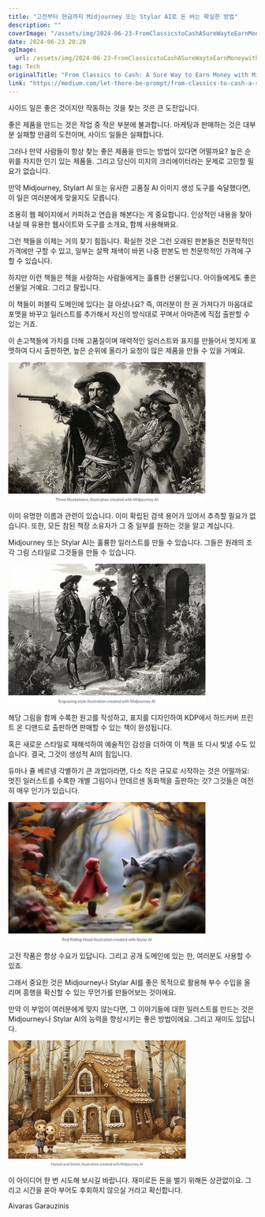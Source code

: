 ```yaml
---
title: "고전부터 현금까지 Midjourney 또는 Stylar AI로 돈 버는 확실한 방법"
description: ""
coverImage: "/assets/img/2024-06-23-FromClassicstoCashASureWaytoEarnMoneywithMidjourneyorStylarAI_0.png"
date: 2024-06-23 20:20
ogImage: 
  url: /assets/img/2024-06-23-FromClassicstoCashASureWaytoEarnMoneywithMidjourneyorStylarAI_0.png
tag: Tech
originalTitle: "From Classics to Cash: A Sure Way to Earn Money with Midjourney or Stylar AI"
link: "https://medium.com/let-there-be-prompt/from-classics-to-cash-a-sure-way-to-earn-money-with-midjourney-or-stylar-ai-fc156265ac41"
---
```



사이드 일은 좋은 것이지만 작동하는 것을 찾는 것은 큰 도전입니다.

좋은 제품을 만드는 것은 작업 중 작은 부분에 불과합니다. 마케팅과 판매하는 것은 대부분 실패할 만큼의 도전이며, 사이드 일들은 실패합니다.

그러나 만약 사람들이 항상 찾는 좋은 제품을 만드는 방법이 있다면 어떨까요? 높은 순위를 차지한 인기 있는 제품들. 그리고 당신이 미지의 크리에이터라는 문제로 고민할 필요가 없습니다.

만약 Midjourney, Stylart AI 또는 유사한 고품질 AI 이미지 생성 도구를 숙달했다면, 이 일은 여러분에게 맞을지도 모릅니다.

<div class="content-ad"></div>

조용히 웹 페이지에서 카피하고 연습을 해본다는 게 중요합니다. 인상적인 내용을 찾아내실 때 유용한 웹사이트와 도구를 소개요, 함께 사용해봐요.

<div class="content-ad"></div>

그런 책들을 이제는 거의 찾기 힘듭니다. 확실한 것은 그런 오래된 판본들은 천문학적인 가격에만 구할 수 있고, 일부는 살짝 채색이 바뀐 나중 판본도 반 천문학적인 가격에 구할 수 있습니다.

하지만 이런 책들은 책을 사랑하는 사람들에게는 훌륭한 선물입니다. 아이들에게도 좋은 선물일 거예요. 그리고 팔립니다.

이 책들이 퍼블릭 도메인에 있다는 걸 아셨나요? 즉, 여러분이 한 권 가져다가 마음대로 포맷을 바꾸고 일러스트를 추가해서 자신의 방식대로 꾸며서 아마존에 직접 출판할 수 있는 거죠.

이 손고책들에 가치를 더해 고품질이며 매력적인 일러스트와 표지를 만들어서 멋지게 포맷하여 다시 출판하면, 높은 순위에 올라가 요청이 많은 제품을 만들 수 있을 거예요.

<div class="content-ad"></div>

![Screenshot 1](/assets/img/2024-06-23-FromClassicstoCashASureWaytoEarnMoneywithMidjourneyorStylarAI_1.png)

이미 유명한 이름과 관련이 있습니다. 이미 확립된 검색 용어가 있어서 추측할 필요가 없습니다. 또한, 모든 참된 책장 소유자가 그 중 일부를 원하는 것을 알고 계십니다.

Midjourney 또는 Stylar AI는 훌륭한 일러스트를 만들 수 있습니다. 그들은 원래의 조각 그림 스타일로 그것들을 만들 수 있습니다.

![Screenshot 2](/assets/img/2024-06-23-FromClassicstoCashASureWaytoEarnMoneywithMidjourneyorStylarAI_2.png)

<div class="content-ad"></div>

해당 그림을 함께 수록한 원고를 작성하고, 표지를 디자인하여 KDP에서 하드커버 프린트 온 디맨드로 출판하면 판매할 수 있는 책이 완성됩니다.

혹은 새로운 스타일로 재해석하여 예술적인 감성을 더하여 이 책을 또 다시 빛낼 수도 있습니다. 결국, 그것이 생성적 AI의 힘입니다.

듀마나 쥴 베르넹 각별하기 큰 과업이라면, 다소 작은 규모로 시작하는 것은 어떨까요: 멋진 일러스트를 수록한 개별 그림이나 안데르센 동화책을 출판하는 것? 그것들은 여전히 매우 인기가 있습니다.

<img src="/assets/img/2024-06-23-FromClassicstoCashASureWaytoEarnMoneywithMidjourneyorStylarAI_3.png" />

<div class="content-ad"></div>

고전 작품은 항상 수요가 있답니다. 그리고 공개 도메인에 있는 한, 여러분도 사용할 수 있죠.

그래서 중요한 것은 Midjourney나 Stylar AI를 좋은 목적으로 활용해 부수 수입을 올리며 흥행을 확신할 수 있는 무언가를 만들어보는 것이에요.

만약 이 부업이 여러분에게 맞지 않는다면, 그 이야기들에 대한 일러스트를 만드는 것은 Midjourney나 Stylar AI의 능력을 향상시키는 좋은 방법이에요. 그리고 재미도 있답니다.

![이미지](/assets/img/2024-06-23-FromClassicstoCashASureWaytoEarnMoneywithMidjourneyorStylarAI_4.png)

<div class="content-ad"></div>

이 아이디어 한 번 시도해 보시길 바랍니다. 재미로든 돈을 벌기 위해든 상관없이요. 그리고 시간을 쏟아 부어도 후회하지 않으실 거라고 확신합니다.

Aivaras Garauzinis
